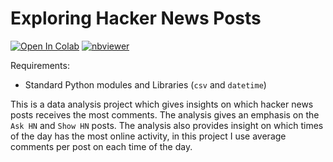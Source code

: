 # Exploring Hacker News Posts


[![Open In Colab](https://colab.research.google.com/assets/colab-badge.svg)](https://colab.research.google.com/github/PolinaPolskaia/exploring-hacker-news-posts/blob/main/exploring_hacker_news_posts.ipynb)    [![nbviewer](https://img.shields.io/badge/-nbviewer-orange)](https://nbviewer.org/github/PolinaPolskaia/exploring-hacker-news-posts/blob/main/exploring_hacker_news_posts.ipynb)
   
Requirements:

* Standard Python modules and Libraries (`csv` and `datetime`)

This is a data analysis project which gives insights on which hacker news posts receives the most comments. The analysis gives an emphasis on the `Ask HN` and `Show HN` posts. The analysis also provides insight on which times of the day has the most online activity, in this project I use average comments per post on each time of the day.
